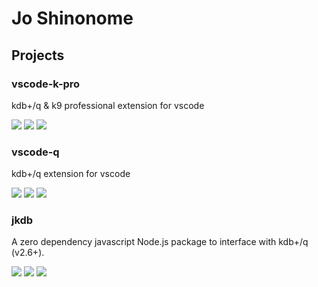 # Jo Shinonome

## Projects

### vscode-k-pro

kdb+/q & k9 professional extension for vscode

[![](https://img.shields.io/visual-studio-marketplace/v/jshinonome.vscode-k-pro?labelColor=4a148c&color=9c27b0&style=flat)](https://marketplace.visualstudio.com/items?itemName=jshinonome.vscode-k-pro)
[![](https://img.shields.io/visual-studio-marketplace/i/jshinonome.vscode-k-pro?labelColor=4a148c&color=9c27b0&style=flat)](https://marketplace.visualstudio.com/items?itemName=jshinonome.vscode-k-pro)
[![](https://img.shields.io/visual-studio-marketplace/d/jshinonome.vscode-k-pro?labelColor=4a148c&color=9c27b0&style=flat)](https://marketplace.visualstudio.com/items?itemName=jshinonome.vscode-k-pro)

### vscode-q

kdb+/q extension for vscode

[![](https://img.shields.io/visual-studio-marketplace/v/jshinonome.vscode-q?labelColor=4a148c&color=9c27b0&style=flat)](https://marketplace.visualstudio.com/items?itemName=jshinonome.vscode-q)
[![](https://img.shields.io/visual-studio-marketplace/i/jshinonome.vscode-q?labelColor=4a148c&color=9c27b0&style=flat)](https://marketplace.visualstudio.com/items?itemName=jshinonome.vscode-q)
[![](https://img.shields.io/visual-studio-marketplace/d/jshinonome.vscode-q?labelColor=4a148c&color=9c27b0&style=flat)](https://marketplace.visualstudio.com/items?itemName=jshinonome.vscode-q)

### jkdb

A zero dependency javascript Node.js package to interface with kdb+/q (v2.6+).

[![](https://img.shields.io/npm/v/jkdb?labelColor=4a148c&color=9c27b0&style=flat)](https://www.npmjs.com/package/jkdb)
[![](https://img.shields.io/npm/dt/jkdb?labelColor=4a148c&color=9c27b0&style=flat)](https://www.npmjs.com/package/jkdb)
[![](https://img.shields.io/npm/dm/jkdb?labelColor=4a148c&color=9c27b0&style=flat)](https://www.npmjs.com/package/jkdb)
